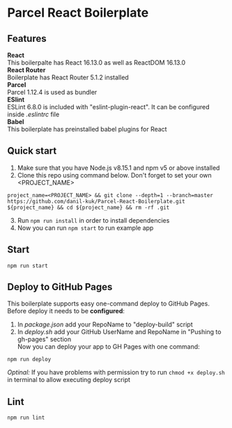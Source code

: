 # Parcel React Boilerplate

## Features
**React**   
This boilerpalte has React 16.13.0 as well as ReactDOM 16.13.0  
**React Router**  
Boilerplate has React Router 5.1.2 installed  
**Parcel**  
Parcel 1.12.4 is used as bundler  
**ESlint**  
ESLint 6.8.0 is included with "eslint-plugin-react". It can be configured inside *.eslintrc* file  
**Babel**  
This boilerplate has preinstalled babel plugins for React  


## Quick start
1. Make sure that you have Node.js v8.15.1 and npm v5 or above installed
2. Clone this repo using command below. Don't forget to set your own <PROJECT_NAME>
```
project_name=<PROJECT_NAME> && git clone --depth=1 --branch=master https://github.com/danil-kuk/Parcel-React-Boilerplate.git ${project_name} && cd ${project_name} && rm -rf .git
```
3. Run `npm run install` in order to install dependencies
4. Now you can run `npm start` to run example app


## Start
```
npm run start
```

## Deploy to GitHub Pages
This boilerplate supports easy one-command deploy to GitHub Pages.  
Before deploy it needs to be **configured**:
1. In *package.json* add your RepoName to "deploy-build" script 
2. In *deploy.sh* add your GitHub UserName and RepoName in "Pushing to gh-pages" section  
Now you can deploy your app to GH Pages with one command:
```
npm run deploy
```
*Optinal:* If you have problems with permission try to run `chmod +x deploy.sh` in terminal to allow executing deploy script

## Lint
```
npm run lint
```
